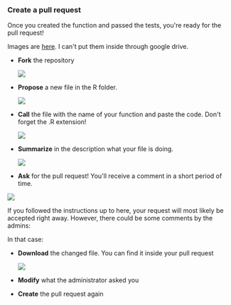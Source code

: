 ### Create a pull request

Once you created the function and passed the tests, you're ready for the pull request!

Images are [here](https://drive.google.com/open?id=16-eOhv6akXjU0k9TQmp5Pit6AGpD7ivk). I can't put them inside through google drive.



- **Fork** the repository

  ![](https://lh3.googleusercontent.com/proxy/92gil6N_sUYYP5avKXmSRh4pHCyWEJZQVuxBOT527-PcXoAe8rzzoqHiLZeKQSx1lvyR4HB59KpxC54YwlQ7E8U9ZjMHtFhbmH4v_XAfE13GLBYwPXrzh8cGV-msDHF8nmsKUvVUfZrup9ZRUQU)

- **Propose** a new file in the R folder. 

  ![](https://lh3.googleusercontent.com/proxy/92gil6N_sUYYP5avKXmSRh4pHCyWEJZQVuxBOT527-PcXoAe8rzzoqHiLZeKQSx1lvyR4HB59KpxC54YwlQ7E8U9ZjMHtFhbmH4v_XAfE13GLBYwPXrzh8cGV-msDHF8nmsKUvVUfZrup9ZRUQU)

- **Call** the file with the name of your function and paste the code. Don't forget the .R extension!

  ![](https://lh3.googleusercontent.com/proxy/92gil6N_sUYYP5avKXmSRh4pHCyWEJZQVuxBOT527-PcXoAe8rzzoqHiLZeKQSx1lvyR4HB59KpxC54YwlQ7E8U9ZjMHtFhbmH4v_XAfE13GLBYwPXrzh8cGV-msDHF8nmsKUvVUfZrup9ZRUQU)

- **Summarize** in the description what your file is doing. 

  ![](https://lh3.googleusercontent.com/proxy/92gil6N_sUYYP5avKXmSRh4pHCyWEJZQVuxBOT527-PcXoAe8rzzoqHiLZeKQSx1lvyR4HB59KpxC54YwlQ7E8U9ZjMHtFhbmH4v_XAfE13GLBYwPXrzh8cGV-msDHF8nmsKUvVUfZrup9ZRUQU)

- **Ask** for the pull request! You'll receive a comment in a short period of time.

![](https://lh3.googleusercontent.com/proxy/92gil6N_sUYYP5avKXmSRh4pHCyWEJZQVuxBOT527-PcXoAe8rzzoqHiLZeKQSx1lvyR4HB59KpxC54YwlQ7E8U9ZjMHtFhbmH4v_XAfE13GLBYwPXrzh8cGV-msDHF8nmsKUvVUfZrup9ZRUQU)

If you followed the instructions up to here, your request will most likely be accepted right away. However, there could be some comments by the admins:

In that case:

- **Download** the changed file. You can find it inside your pull request

  ![](https://lh3.googleusercontent.com/proxy/92gil6N_sUYYP5avKXmSRh4pHCyWEJZQVuxBOT527-PcXoAe8rzzoqHiLZeKQSx1lvyR4HB59KpxC54YwlQ7E8U9ZjMHtFhbmH4v_XAfE13GLBYwPXrzh8cGV-msDHF8nmsKUvVUfZrup9ZRUQU)

- **Modify** what the administrator asked you

- **Create** the pull request again

